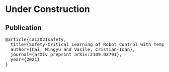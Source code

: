 # Under Construction

## Publication
<pre>
@article{cai2021safety,
  title={Safety-Critical Learning of Robot Control with Temporal Logic Specifications},
  author={Cai, Mingyu and Vasile, Cristian-Ioan},
  journal={arXiv preprint arXiv:2109.02791},
  year={2021}
}
</pre>
<br>
